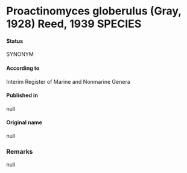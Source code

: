 # Proactinomyces globerulus (Gray, 1928) Reed, 1939 SPECIES

#### Status
SYNONYM

#### According to
Interim Register of Marine and Nonmarine Genera

#### Published in
null

#### Original name
null

### Remarks
null
